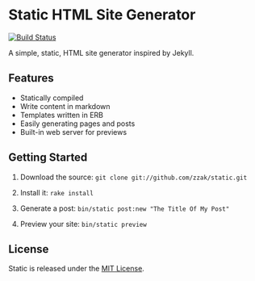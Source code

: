 # Static HTML Site Generator

[![Build Status](https://travis-ci.org/zzak/mruby-static.svg)](https://travis-ci.org/zzak/mruby-static)

A simple, static, HTML site generator inspired by Jekyll.

## Features

* Statically compiled
* Write content in markdown
* Templates written in ERB
* Easily generating pages and posts
* Built-in web server for previews

## Getting Started

1. Download the source: `git clone git://github.com/zzak/static.git`

2. Install it: `rake install`

3. Generate a post: `bin/static post:new "The Title Of My Post"`

4. Preview your site: `bin/static preview`

## License

Static is released under the [MIT License](http://www.opensource.org/licenses/MIT).

